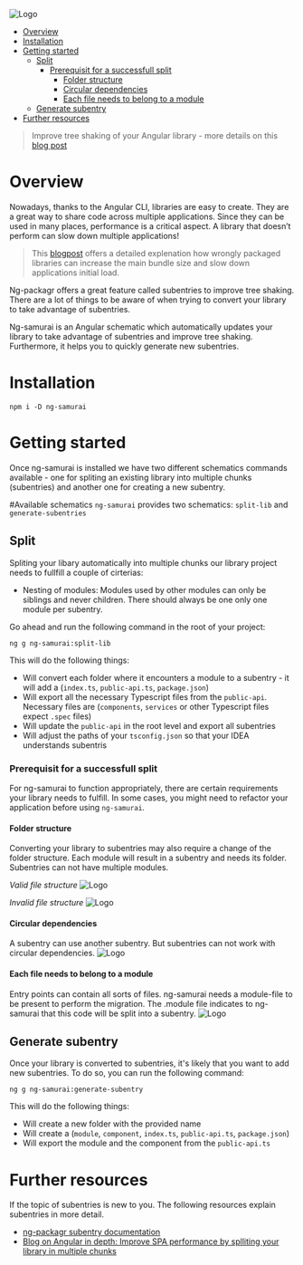 ![Logo](https://raw.githubusercontent.com/kreuzerk/ng-samurai/master/docs/logo/ng-samurai.png)

<!-- START doctoc generated TOC please keep comment here to allow auto update -->
<!-- DON'T EDIT THIS SECTION, INSTEAD RE-RUN doctoc TO UPDATE -->

- [Overview](#overview)
- [Installation](#installation)
- [Getting started](#getting-started)
  - [Split](#split)
    - [Prerequisit for a successfull split](#prerequisit-for-a-successfull-split)
      - [Folder structure](#folder-structure)
      - [Circular dependencies](#circular-dependencies)
      - [Each file needs to belong to a module](#each-file-needs-to-belong-to-a-module)
  - [Generate subentry](#generate-subentry)
- [Further resources](#further-resources)

<!-- END doctoc generated TOC please keep comment here to allow auto update -->

> Improve tree shaking of your Angular library - more details on this [blog post](https://medium.com/@kevinkreuzer/ng-samurai-schematics-to-improve-tree-shaking-of-angular-libraries-83656ca22d9e)

# Overview

Nowadays, thanks to the Angular CLI, libraries are easy to create. They are a great way to share code across multiple applications.
Since they can be used in many places, performance is a critical aspect. A library that doesn’t perform can slow down multiple applications!

> This [blogpost](https://medium.com/angular-in-depth/improve-spa-performance-by-splitting-your-angular-libraries-in-multiple-chunks-8c68103692d0) offers a detailed explenation how wrongly packaged libraries can increase the main bundle size and slow down applications initial load.

Ng-packagr offers a great feature called subentries to improve tree shaking. There are a lot of things to be aware of
when trying to convert your library to take advantage of subentries.

Ng-samurai is an Angular schematic which automatically updates your library to take advantage of subentries and improve
tree shaking. Furthermore, it helps you to quickly generate new subentries.

# Installation

```
npm i -D ng-samurai
```

# Getting started

Once ng-samurai is installed we have two different schematics commands available - one for spliting an existing library
into multiple chunks (subentries) and another one for creating a new subentry.

#Available schematics
`ng-samurai` provides two schematics: `split-lib` and `generate-subentries`

## Split

Spliting your libary automatically into multiple chunks our library project needs to fullfill a couple of cirterias:

- Nesting of modules: Modules used by other modules can only be siblings and never children. There should always be one
  only one module per subentry.

Go ahead and run the following command in the root of your project:

```
ng g ng-samurai:split-lib
```

This will do the following things:

- Will convert each folder where it encounters a module to a subentry - it will add a (`index.ts`, `public-api.ts`, `package.json`)
- Will export all the necessary Typescript files from the `public-api`. Necessary files are (`components`, `services` or other Typescript files expect `.spec` files)
- Will update the `public-api` in the root level and export all subentries
- Will adjust the paths of your `tsconfig.json` so that your IDEA understands subentris

### Prerequisit for a successfull split

For ng-samurai to function appropriately, there are certain requirements your library needs to fulfill. In some cases, you might need to refactor your application before using `ng-samurai`.

#### Folder structure

Converting your library to subentries may also require a change of the folder structure. Each module will result in a subentry and needs its folder. Subentries can not have multiple modules.

_Valid file structure_
![Logo](https://raw.githubusercontent.com/kreuzerk/ng-samurai/master/docs/prerequisite/file-structure-valid.png)

_Invalid file structure_
![Logo](https://raw.githubusercontent.com/kreuzerk/ng-samurai/master/docs/prerequisite/file-structure-invalid.png)

#### Circular dependencies

A subentry can use another subentry. But subentries can not work with circular dependencies.
![Logo](https://raw.githubusercontent.com/kreuzerk/ng-samurai/master/docs/prerequisite/circular-dependencies.png)

#### Each file needs to belong to a module

Entry points can contain all sorts of files. ng-samurai needs a module-file to be present to perform the migration. The .module file indicates to ng-samurai that this code will be split into a subentry.
![Logo](https://raw.githubusercontent.com/kreuzerk/ng-samurai/master/docs/prerequisite/module-required.png)

## Generate subentry

Once your library is converted to subentries, it's likely that you want to add new subentries. To do so, you can run
the following command:

```
ng g ng-samurai:generate-subentry
```

This will do the following things:

- Will create a new folder with the provided name
- Will create a (`module`, `component`, `index.ts`, `public-api.ts`, `package.json`)
- Will export the module and the component from the `public-api.ts`

# Further resources

If the topic of subentries is new to you. The following resources explain subentries in
more detail.

- [ng-packagr subentry documentation](https://github.com/ng-packagr/ng-packagr/blob/master/docs/secondary-entrypoints.md)
- [Blog on Angular in depth: Improve SPA performance by splliting your library in multiple chunks](https://medium.com/angular-in-depth/improve-spa-performance-by-splitting-your-angular-libraries-in-multiple-chunks-8c68103692d0)
